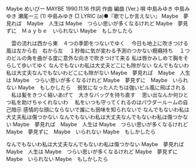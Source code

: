 
Maybe
めいびー
MAYBE
1990.11.16
作詞  作曲  編曲 (Ver.)   唄
中島みゆき   中島みゆき   瀬尾一三 (1)
中島みゆき
□ LYRIC (a)●『歌でしか言えない』
Maybe　夢見れば　Maybe　人生は
Maybe　つらい思いが多くなるけれど
Maybe　夢見ずに　Ｍａｙｂｅ　いられない
Maybe　もしかしたら

　雲の流れは西から東　４つの季節をつないでゆく
　今日も地上に吹きつける風は左から右　右から左
　１秒毎に気が変わる予測のつかない癇癪持ち
　１つのビルの角を曲がる度に意外な向きで吹きつけて来る
私は唇かみしめて胸をそらして歩いてゆく
なんでもないわ私は大丈夫どこにも隙がない
なんでもないわ私は大丈夫なんでもないわどこにも隙がない
Maybe　夢見れば　Maybe　人生は
Maybe　つらい思いが多くなるけれど
Maybe　夢見ずに　Maybe　いられない
Maybe　もしかしたら
　弱気になった人たちは強いビル風に飛ばされる
　私は髪をきつく結いあげて　大きなバッグを持ち直す
　思い出なんか何ひとつ私を助けちゃくれないわ
　私をいつも守ってくれるのはパウダールームの自己暗示
感情的な顔にならないで誰にも弱味を知られないで
なんでもないわ私は大丈夫私は傷つかない
なんでもないわ私は大丈夫なんでもないわ私は傷つかない
Maybe　夢見れば　Maybe　人生は
Maybe　つらい思いが多くなるけれど
Maybe　夢見ずに　Maybe　いられない
Maybe　もしかしたら

なんでもないわ私は大丈夫なんでもないわ私は傷つかない
Maybe　夢見れば　Maybe　人生は
Maybe　つらい思いが多くなるけれど
Maybe　夢見ずに　Maybe　いられない
Maybe　もしかしたら